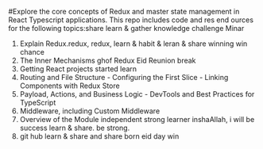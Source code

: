 #Explore the core concepts of Redux and master state management in React Typescript applications. This repo includes code and res end ources for the following topics:share learn & gather knowledge challenge Minar

1. Explain Redux.redux, redux, learn & habit & leran & share winning win chance
2. The Inner Mechanisms ghof Redux Eid Reunion break
3. Getting React projects started learn
4. Routing and File Structure - Configuring the First Slice - Linking Components with Redux Store
5. Payload, Actions, and Business Logic - DevTools and Best Practices for TypeScript
6. Middleware, including Custom Middleware
7. Overview of the Module independent strong learner inshaAllah, i will be success learn & share. be strong.
8. git hub learn & share and share born eid day win
